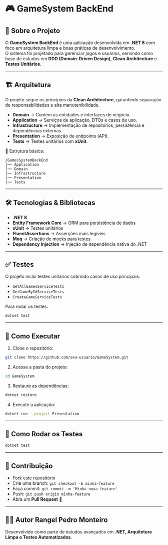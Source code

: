 # 🎮 GameSystem BackEnd

## 📌 Sobre o Projeto
O **GameSystem BackEnd** é uma aplicação desenvolvida em **.NET 8** com foco em arquitetura limpa e boas práticas de desenvolvimento.  
O sistema foi projetado para gerenciar jogos e usuários, servindo como base de estudos em **DDD (Domain-Driven Design)**, **Clean Architecture** e **Testes Unitários**.

---

## 🏗️ Arquitetura
O projeto segue os princípios da **Clean Architecture**, garantindo separação de responsabilidades e alta manutenibilidade.

- **Domain** → Contém as entidades e interfaces de negócio.
- **Application** → Serviços de aplicação, DTOs e casos de uso.
- **Infrastructure** → Implementação de repositórios, persistência e dependências externas.
- **Presentation** → Exposição de endpoints (API).
- **Tests** → Testes unitários com **xUnit**.

📂 Estrutura básica:
```
/GamesSystemBackEnd
│── Application
│── Domain
│── Infrastructure
│── Presentation
│── Tests
```

---

## 🛠️ Tecnologias & Bibliotecas
- **.NET 8**
- **Entity Framework Core** → ORM para persistência de dados
- **xUnit** → Testes unitários
- **FluentAssertions** → Asserções mais legíveis
- **Moq** → Criação de mocks para testes
- **Dependency Injection** → Injeção de dependência nativa do .NET

---

## ✅ Testes
O projeto inclui testes unitários cobrindo casos de uso principais:
- `GetAllGamesServiceTests`
- `GetGameByIdServiceTests`
- `CreateGameServiceTests`

Para rodar os testes:
```bash
dotnet test
```

---

## 🚀 Como Executar
1. Clone o repositório:
```bash
git clone https://github.com/seu-usuario/GameSystem.git
```

2. Acesse a pasta do projeto:
```bash
cd GameSystem
```

3. Restaure as dependências:
```bash
dotnet restore
```

4. Execute a aplicação:
```bash
dotnet run --project Presentation
```

---

## 🧪 Como Rodar os Testes
```bash
dotnet test
```

---

## 📖 Contribuição
- Fork este repositório
- Crie uma branch: `git checkout -b minha-feature`
- Faça commit: `git commit -m 'Minha nova feature'`
- Push: `git push origin minha-feature`
- Abra um **Pull Request** 🎉

---

## 👨‍💻 Autor Rangel Pedro Monteiro
Desenvolvido como parte de estudos avançados em **.NET, Arquitetura Limpa e Testes Automatizados**.

